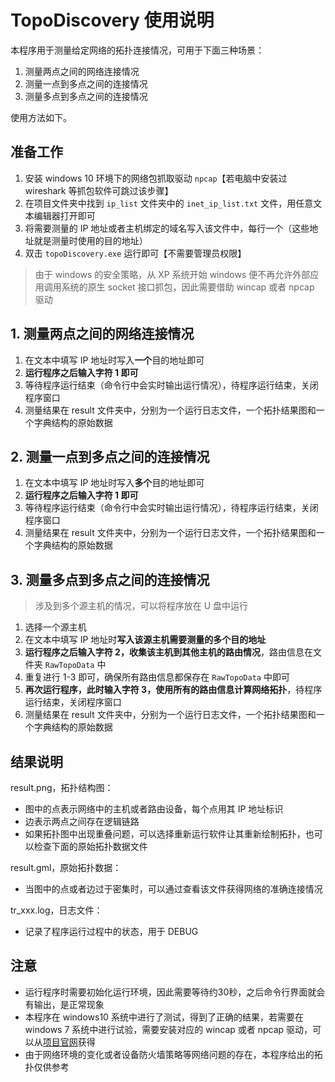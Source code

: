 # TopoDiscovery 使用说明

本程序用于测量给定网络的拓扑连接情况，可用于下面三种场景：

1. 测量两点之间的网络连接情况
2. 测量一点到多点之间的连接情况
3. 测量多点到多点之间的连接情况

使用方法如下。

## 准备工作

1. 安装 windows 10 环境下的网络包抓取驱动 `npcap`【若电脑中安装过 wireshark 等抓包软件可跳过该步骤】
2. 在项目文件夹中找到 `ip_list` 文件夹中的 `inet_ip_list.txt` 文件，用任意文本编辑器打开即可
3. 将需要测量的 IP 地址或者主机绑定的域名写入该文件中，每行一个（这些地址就是测量时使用的目的地址）
4. 双击 `topoDiscovery.exe` 运行即可【不需要管理员权限】

> 由于 windows 的安全策略，从 XP 系统开始 windows 便不再允许外部应用调用系统的原生 socket 接口抓包，因此需要借助 wincap 或者 npcap 驱动

## 1. 测量两点之间的网络连接情况

1. 在文本中填写 IP 地址时写入**一个**目的地址即可
2. **运行程序之后输入字符 1 即可**
3. 等待程序运行结束（命令行中会实时输出运行情况），待程序运行结束，关闭程序窗口
4. 测量结果在 result 文件夹中，分别为一个运行日志文件，一个拓扑结果图和一个字典结构的原始数据

## 2. 测量一点到多点之间的连接情况

1. 在文本中填写 IP 地址时写入**多个**目的地址即可
2. **运行程序之后输入字符 1 即可**
3. 等待程序运行结束（命令行中会实时输出运行情况），待程序运行结束，关闭程序窗口
4. 测量结果在 result 文件夹中，分别为一个运行日志文件，一个拓扑结果图和一个字典结构的原始数据

## 3. 测量多点到多点之间的连接情况

> 涉及到多个源主机的情况，可以将程序放在 U 盘中运行

1. 选择一个源主机
2. 在文本中填写 IP 地址时**写入该源主机需要测量的多个目的地址**
3. **运行程序之后输入字符 2，收集该主机到其他主机的路由情况**，路由信息在文件夹 `RawTopoData` 中
4. 重复进行 1-3 即可，确保所有路由信息都保存在  `RawTopoData` 中即可
5. **再次运行程序，此时输入字符 3，使用所有的路由信息计算网络拓扑**，待程序运行结束，关闭程序窗口
6. 测量结果在 result 文件夹中，分别为一个运行日志文件，一个拓扑结果图和一个字典结构的原始数据

## 结果说明

result.png，拓扑结构图：

- 图中的点表示网络中的主机或者路由设备，每个点用其 IP 地址标识
- 边表示两点之间存在逻辑链路
- 如果拓扑图中出现重叠问题，可以选择重新运行软件让其重新绘制拓扑，也可以检查下面的原始拓扑数据文件

result.gml，原始拓扑数据：

- 当图中的点或者边过于密集时，可以通过查看该文件获得网络的准确连接情况

tr_xxx.log，日志文件：

- 记录了程序运行过程中的状态，用于 DEBUG

## 注意

- 运行程序时需要初始化运行环境，因此需要等待约30秒，之后命令行界面就会有输出，是正常现象
- 本程序在 windows10 系统中进行了测试，得到了正确的结果，若需要在 windows 7 系统中进行试验，需要安装对应的 wincap 或者 npcap 驱动，可以从[项目官网]( https://nmap.org/npcap/ )获得
- 由于网络环境的变化或者设备防火墙策略等网络问题的存在，本程序给出的拓扑仅供参考
